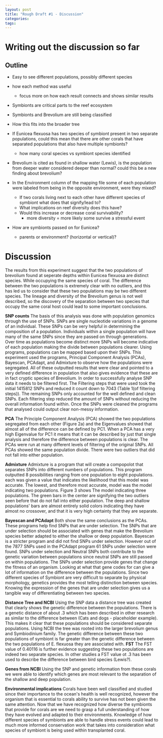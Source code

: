 ```yaml
---
layout: post
title: "Rough Draft #1 - Discussion"
categories: 
tags: 
---
```



# Writing out the discussion so far

## Outline


* Easy to see different populations, possibly different species
* how each method was useful
   * focus more on how each result connects and shows similar results

* Symbionts are critical parts to the reef ecosystem
* Symbionts and Brevolium are still being classified
* How this fits into the broader tree
* If Eunicea flexuosa has two species of symbiont present in two separate populations, could this mean that there are other corals that have separated populations that also have multiple symbionts?
   * how many coral species vs symbiont species identified
* Brevolium is cited as found in shallow water (Lewis), is the population from deeper water considered deeper than normal? could this be a new finding about brevolium?
* In the Environment column of the mapping file some of each population were labeled from being in the opposite environment, were they mixed?
   * If two corals living next to each other have different species of symbiont what does that signify/lead to?
   * What implications on reef diversity does this have?
   * Would this increase or decrease coral survivability?
       * more diversity = more likely some survive a stressful event
* How are symbionts passed on for Eunicea?
   * parents or environment? (horizontal or vertical)?

# Discussion

The results from this experiment suggest that the two populations of brevolium found at seperate depths within Eunicea flexuosa are distinct species. While occupying the same species of coral. The difference between the two populations is extremely clear with no outliers, and this has led us to consider that these two populations may be two different species. The lineage and diversity of the Brevolium genus is not well described, so the discovery of the separation between two species that occupy the same coral host could lead to some important conclusions.

**SNP counts**
The basis of this analysis was done with population genomics through the use of SNPs. SNPs are single nucleotide variations in a genome of an individual. These SNPs can be very helpful in determining the composition of a population. Individuals within a single population will have many of the same SNPs since they are passed on through generations. Over time as populations become distinct more SNPs will become indicative of each population making the divide between populations clearer. Using programs, populations can be mapped based upon their SNPs. This experiment used the programs, Principal Component Analysis (PCAs), Bayescan, PCAdapt, and Admixture to observe how the populations were segregated. All of these outputted results that were clear and pointed to a very defined difference in population that also gives evidence that these are in fact cryptic species of Brevolium.
In order to successfully analyse SNP data it needs to be filtered first. The Filtering steps that were used took the initial 1415812 SNPs and reduced it count down to 7043 (Table 1(of filtering steps)). The remaining SNPs only accounted for the well defined and clean SNPs. Each filtering step reduced the amount of SNPs without reducing the overall information found within. Once the SNPs were cleaned the programs that analysed could output clear non-messy information.

**PCA**
The Principle Component Analysis (PCA) showed the two populations segregated from each other (Figure 2a) and the Eigenvalues showed that almost all of the difference can be defined by PC1. When a PCA has a very high Eigenvalue for PC1 it means that it can be described by just that single analysis and therefore the difference between populations is clear. The PCAs were run at many different levels of filtering of the original SNPs. All PCAs showed the same population divide. There were two outliers that did not fall into either population.

**Admixture**
Admixture is a program that will create a compopolot that separates SNPs into different numbers of populations. This program outputted 8 possibilities ranging from one population to eight populations. each was given a value that indicates the likelihood that this model was accurate. The lowest, and therefore most accurate, model was the model indicating two populations. Figure 3 shows The model indicating three populations. The green bars in the center are signifying the two outliers seen before that do not fall into either population. The deep and shallow populations' bars are almost entirely solid colors indicating they have almost no crossover, and that it is very high certainty that they are separate.


**Bayescan and PCAdapt**
Both show the same conclusions as the PCAs. These programs help find SNPs that are under selection. The SNPs that are under selection should be associated with genes that make the Brevolium species better adapted to either the shallow or deep population. Bayescan is a stricter program and did not find SNPs under selection. However out of the 7877 SNPs used in the PCAdapt program 61 SNPs under selection were found.
SNPs under selection and Neutral SNPs both contribute to the genetic variation between populations since neutral SNPs are still passed on within populations. The SNPs under selection provide genes that change the fitness of an organism. Looking at what that gene codes for can give a lot of information on the difference between the populations. Since two different species of Symbiont are very difficult to separate by physical morphology, genetics provides the most telling distinction between species. Knowing the expression of the genes that are under selection gives us a tangible way of differentiating between two species.

**Distance Tree and NCBI**
Using the SNP data a distance tree was created that clearly shows the genetic difference between the populations. There is a genetic distance of about .3 which has been described in other research as similar to the difference between (Cats and dogs - placeholder example). This makes it clear that these populations should be considered separate populations. Using NCBI the tree was rooted into the larger brevolium genus and Symbiodinium family.
The genetic difference between these two populations of symbiont is far greater than the genetic difference between the two populations of E. flexuosa they are associated with.
**FST**
The FST value of 0.40116 is further evidence suggesting these two populations are indeed two separate species. In other studies a FST value ot .3 has been used to describe the difference between bird species (Lewis?).

**Genes from NCBI**
Using the SNP and genetic information from these corals we were able to identify which genes are most relevant to the separation of the shallow and deep population.

**Environmental implications**
Corals have been well classified and studied since their importance to the ocean's health is well recognized, however the organism that is essential to corals ability to survive has not been given the same attention. Now that we have recognized how diverse the symbionts that provide for corals are we need to grasp a full understanding of how they have evolved and adapted to their environments. Knowledge of how different species of symbionts are able to handle stress events could lead to much more informed conservation work that takes into consideration what species of symbiont is being used within transplanted coral.





